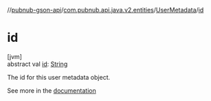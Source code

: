 //[pubnub-gson-api](../../../index.md)/[com.pubnub.api.java.v2.entities](../index.md)/[UserMetadata](index.md)/[id](id.md)

# id

[jvm]\
abstract val [id](id.md): [String](https://kotlinlang.org/api/latest/jvm/stdlib/kotlin-stdlib/kotlin/-string/index.html)

The id for this user metadata object.

See more in the [documentation](https://www.pubnub.com/docs/general/metadata/users-metadata)
